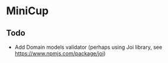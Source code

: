 # MiniCup


## Todo

- Add Domain models validator (perhaps using Joi library, see https://www.npmjs.com/package/joi)